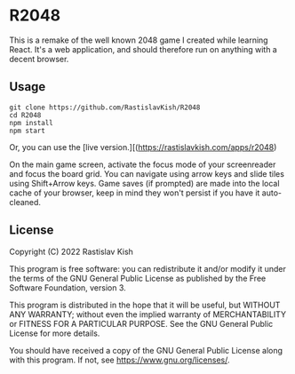 # R2048

This is a remake of the well known 2048 game I created while learning React. It's a web application, and should therefore run on anything with a decent browser.

## Usage

```
git clone https://github.com/RastislavKish/R2048
cd R2048
npm install
npm start
```

Or, you can use the [live version.][(https://rastislavkish.com/apps/r2048)

On the main game screen, activate the focus mode of your screenreader and focus the board grid. You can navigate using arrow keys and slide tiles using Shift+Arrow keys. Game saves (if prompted) are made into the local cache of your browser, keep in mind they won't persist if you have it auto-cleaned.

## License

Copyright (C) 2022 Rastislav Kish

This program is free software: you can redistribute it and/or modify
it under the terms of the GNU General Public License as published by
the Free Software Foundation, version 3.

This program is distributed in the hope that it will be useful,
but WITHOUT ANY WARRANTY; without even the implied warranty of
MERCHANTABILITY or FITNESS FOR A PARTICULAR PURPOSE. See the
GNU General Public License for more details.

You should have received a copy of the GNU General Public License
along with this program. If not, see <https://www.gnu.org/licenses/>.

